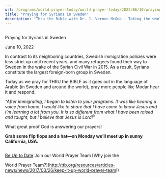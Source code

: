 ```yaml
---
url: /programs/world-prayer-today/world-prayer-today/2022/06/10/praying-for-syrians-in-sweden
title: "Praying for Syrians in Sweden"
description: "Thru the Bible with Dr. J. Vernon McGee - Taking the whole Word to the whole world"
---
```







## 
 Praying for Syrians in Sweden


June 10, 2022




In contrast to its neighboring countries, Swedish immigration policies were less strict up until recent years, and many refugees found their way to Sweden in the wake of the Syrian Civil War in 2015. As a result, Syrians constitute the largest foreign-born group in Sweden. 

Today as we pray for THRU the BIBLE as it goes out in the language of Arabic (in Sweden and around the world), pray more people like Modar hear it and respond.

*“After immigrating, I began to listen to your programs. It was like hearing a voice from home. I would like to share that I have come to know Jesus and I’m learning a lot from you. It is so different from what I have been raised and taught, but I believe that Jesus is Lord!”*

What great proof God is answering our prayers! 

**Grab some flip flops and a hat—on Monday we’ll meet up in sunny California, USA.**







## 




[Be Up to Date](http://feeds.feedburner.com/WorldPrayerToday "World Prayer Today RSS Feed")
Join our World Prayer Team
[Why join the  

World Prayer Team?](http://ttb.org/resources/articles-news/news/2017/03/26/keep-it-up-world-prayer-team!)





